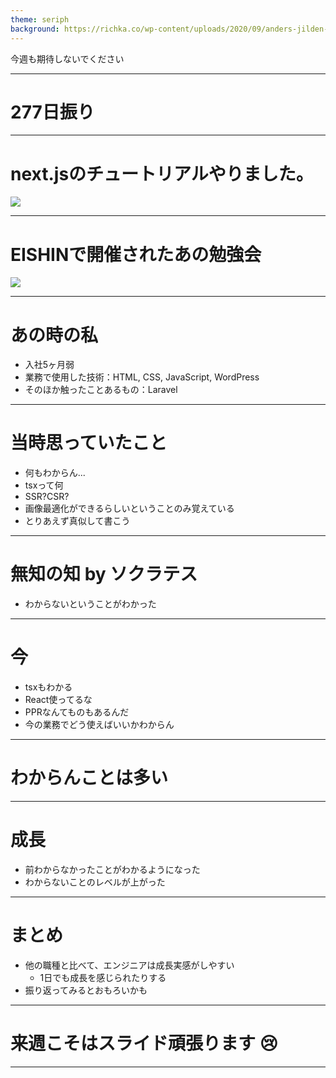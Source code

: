 ```yaml
---
theme: seriph
background: https://richka.co/wp-content/uploads/2020/09/anders-jilden-uwbajDCODj4-unsplash.jpg
---
```


<!-- 背景画像とテキストアニメーション -->

<div
  v-motion
  :initial="{ opacity: 0, y: 50 }"
  :enter="{ opacity: 1, y: 0, transition: { delay: 500 } }"
  class="text-center text-5xl font-bold"
>
  今週も期待しないでください　
</div>

<style>
section {
  background-image: url('https://richka.co/wp-content/uploads/2020/09/anders-jilden-uwbajDCODj4-unsplash.jpg');
  background-size: cover;
  color: #ffffff;
}
</style>

---

# 277日振り

---

# next.jsのチュートリアルやりました。

<div class="text-center text-5xl font-bold relative">
  <img src="/screenshot3.png" class="h-100 " />
</div>

---

# EISHINで開催されたあの勉強会

<div class="text-center text-5xl font-bold relative">
  <img src="/screenshot4.png" class="h-100 " />
</div>

---

# あの時の私

<v-clicks>

- 入社5ヶ月弱
- 業務で使用した技術：HTML, CSS, JavaScript, WordPress
- そのほか触ったことあるもの：Laravel

</v-clicks>

---

# 当時思っていたこと

<v-clicks>

- 何もわからん...
- tsxって何
- SSR?CSR?
- 画像最適化ができるらしいということのみ覚えている
- とりあえず真似して書こう

</v-clicks>

---

# 無知の知 by ソクラテス

<v-clicks>

- わからないということがわかった

</v-clicks>

---

# 今

<v-clicks>

- tsxもわかる
- React使ってるな
- PPRなんてものもあるんだ
- 今の業務でどう使えばいいかわからん

</v-clicks>

---

# わからんことは多い

---

# 成長

<v-clicks>

- 前わからなかったことがわかるようになった
- わからないことのレベルが上がった

</v-clicks>

---

# まとめ

<v-clicks>

- 他の職種と比べて、エンジニアは成長実感がしやすい
  - 1日でも成長を感じられたりする
- 振り返ってみるとおもろいかも

</v-clicks>

---

# 来週こそはスライド頑張ります 😢

---
